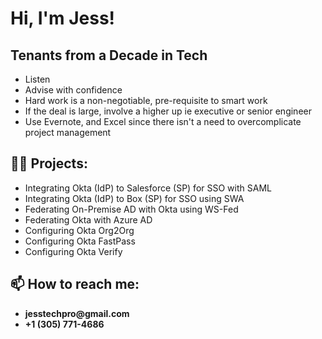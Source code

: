 <h1>Hi, I'm Jess! </h1>

<h2>Tenants from a Decade in Tech</h2>
<ul>
  <li>Listen</li>
  <li>Advise with confidence</li>
  <li>Hard work is a non-negotiable, pre-requisite to smart work</li>
  <li>If the deal is large, involve a higher up ie executive or senior engineer</li>
  <li>Use Evernote, and Excel since there isn't a need to overcomplicate project management</li>
</ul>
  
<h2>👨‍💻 Projects:</h2>
<ul>
  <li>Integrating Okta (IdP) to Salesforce (SP) for SSO with SAML</li>
  <li>Integrating Okta (IdP) to Box (SP) for SSO using SWA</li>
  <li>Federating On-Premise AD with Okta using WS-Fed</li>
  <li>Federating Okta with Azure AD</li>
  <li>Configuring Okta Org2Org</li>
  <li>Configuring Okta FastPass</li>
  <li>Configuring Okta Verify</li>
</ul>


<h2>📫 How to reach me:</h2>
  <ul>
    <li><b>jesstechpro@gmail.com</b></li>
    <li><b>+1 (305) 771-4686‬</b></li>
  </ul>

<!--
Here are some ideas to get you started:

- 🔭 I’m currently working on ...
- 🌱 I’m currently learning ...
- 👯 I’m looking to collaborate on ...
- 🤔 I’m looking for help with ...
- 💬 Ask me about ...
- ⚡ Fun fact: ...
-->
